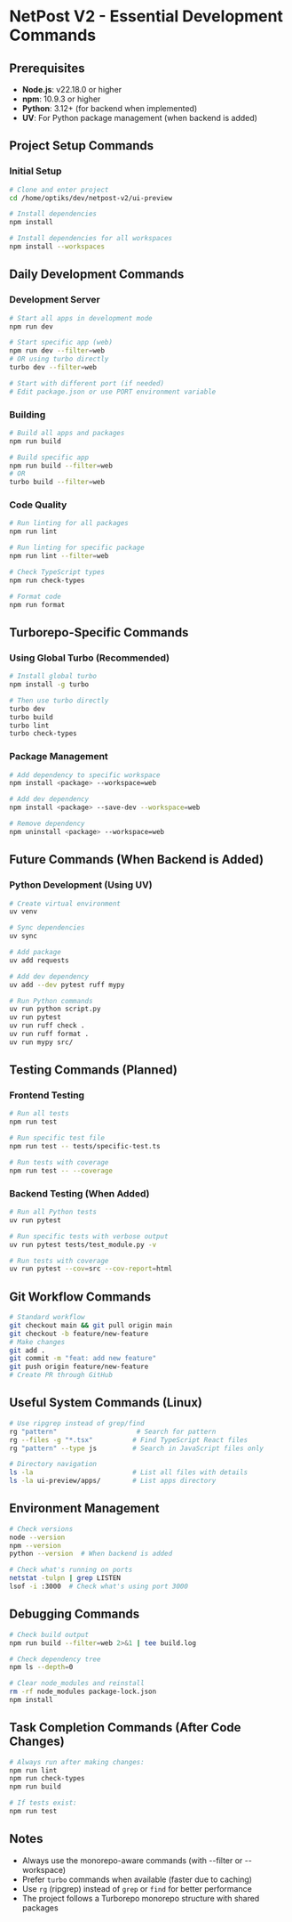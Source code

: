 # NetPost V2 - Essential Development Commands

## Prerequisites
- **Node.js**: v22.18.0 or higher
- **npm**: 10.9.3 or higher  
- **Python**: 3.12+ (for backend when implemented)
- **UV**: For Python package management (when backend is added)

## Project Setup Commands

### Initial Setup
```bash
# Clone and enter project
cd /home/optiks/dev/netpost-v2/ui-preview

# Install dependencies
npm install

# Install dependencies for all workspaces
npm install --workspaces
```

## Daily Development Commands

### Development Server
```bash
# Start all apps in development mode
npm run dev

# Start specific app (web)
npm run dev --filter=web
# OR using turbo directly
turbo dev --filter=web

# Start with different port (if needed)
# Edit package.json or use PORT environment variable
```

### Building
```bash
# Build all apps and packages
npm run build

# Build specific app
npm run build --filter=web
# OR
turbo build --filter=web
```

### Code Quality
```bash
# Run linting for all packages
npm run lint

# Run linting for specific package
npm run lint --filter=web

# Check TypeScript types
npm run check-types

# Format code
npm run format
```

## Turborepo-Specific Commands

### Using Global Turbo (Recommended)
```bash
# Install global turbo
npm install -g turbo

# Then use turbo directly
turbo dev
turbo build
turbo lint
turbo check-types
```

### Package Management
```bash
# Add dependency to specific workspace
npm install <package> --workspace=web

# Add dev dependency
npm install <package> --save-dev --workspace=web

# Remove dependency
npm uninstall <package> --workspace=web
```

## Future Commands (When Backend is Added)

### Python Development (Using UV)
```bash
# Create virtual environment
uv venv

# Sync dependencies
uv sync

# Add package
uv add requests

# Add dev dependency
uv add --dev pytest ruff mypy

# Run Python commands
uv run python script.py
uv run pytest
uv run ruff check .
uv run ruff format .
uv run mypy src/
```

## Testing Commands (Planned)

### Frontend Testing
```bash
# Run all tests
npm run test

# Run specific test file
npm run test -- tests/specific-test.ts

# Run tests with coverage
npm run test -- --coverage
```

### Backend Testing (When Added)
```bash
# Run all Python tests
uv run pytest

# Run specific tests with verbose output
uv run pytest tests/test_module.py -v

# Run tests with coverage
uv run pytest --cov=src --cov-report=html
```

## Git Workflow Commands
```bash
# Standard workflow
git checkout main && git pull origin main
git checkout -b feature/new-feature
# Make changes
git add .
git commit -m "feat: add new feature"
git push origin feature/new-feature
# Create PR through GitHub
```

## Useful System Commands (Linux)
```bash
# Use ripgrep instead of grep/find
rg "pattern"                    # Search for pattern
rg --files -g "*.tsx"          # Find TypeScript React files
rg "pattern" --type js         # Search in JavaScript files only

# Directory navigation
ls -la                         # List all files with details
ls -la ui-preview/apps/        # List apps directory
```

## Environment Management
```bash
# Check versions
node --version
npm --version
python --version  # When backend is added

# Check what's running on ports
netstat -tulpn | grep LISTEN
lsof -i :3000  # Check what's using port 3000
```

## Debugging Commands
```bash
# Check build output
npm run build --filter=web 2>&1 | tee build.log

# Check dependency tree
npm ls --depth=0

# Clear node_modules and reinstall
rm -rf node_modules package-lock.json
npm install
```

## Task Completion Commands (After Code Changes)
```bash
# Always run after making changes:
npm run lint
npm run check-types  
npm run build

# If tests exist:
npm run test
```

## Notes
- Always use the monorepo-aware commands (with --filter or --workspace)
- Prefer `turbo` commands when available (faster due to caching)
- Use `rg` (ripgrep) instead of `grep` or `find` for better performance
- The project follows a Turborepo monorepo structure with shared packages